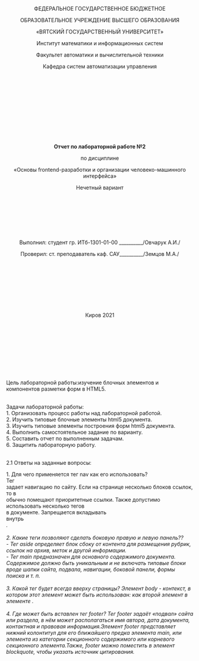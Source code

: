 <p align="center" >ФЕДЕРАЛЬНОЕ ГОСУДАРСТВЕННОЕ БЮДЖЕТНОЕ  </p> 
<p align="center">ОБРАЗОВАТЕЛЬНОЕ УЧРЕЖДЕНИЕ ВЫСШЕГО ОБРАЗОВАНИЯ</p> 
<p align="center">«ВЯТСКИЙ ГОСУДАРСТВЕННЫЙ УНИВЕРСИТЕТ» </p>  
<p align="center" >Институт математики и информационных систем</p> 
<p align="center">Факультет автоматики и вычислительной техники</p>
<p align="center">Кафедра систем автоматизации управления</p>
<br>
<br>
<br>
<br>
<br>
<br>
<br>
<br>
<br>
<p align="center" ><strong><br>Отчет по лабораторной работе №2</br></strong></p> 
<p align="center" >по дисциплине</p>
<p align="center" >«Основы frontend-разработки и организации человеко-машинного интерфейса»</p>
<p align="center" >Нечетный вариант</p>
<br>
<br>
<br>
<br>
<br>
<br>
<p align="center" >Выполнил: студент гр. ИТб-1301-01-00 __________/Овчарук А.И./</p>
<p align="center" >Проверил: ст. преподаватель каф. САУ__________/Земцов М.А./</p>
<br>
<br>
<br>
<br>
<br>
<br>
<br>
<p align="center">Киров 2021</p>
<br>
<br>
<br>
<br>
<br>
<br>
<br>
<br>
<p>Цель лабораторной работы:изучение блочных элементов и компонентов разметки форм в HTML5.</p>
<br>Задачи лабораторной работы:
<br>1.	Организовать процесс работы над лабораторной работой.
<br>2.	Изучить типовые блочные элементы html5 документа.
<br>3.	Изучить типовые элементы построения форм html5 документа.
<br>4.	Выполнить самостоятельное задание по варианту.
<br>5.	Составить отчет по выполненным задачам.
<br>6.	Защитить лабораторную работу.
<br>
<br>
<p>2.1 Ответы на заданные вопросы:</p>
1.	Для чего применяется тег nav как его использовать?<br>
Тег <nav> задает навигацию по сайту. Если на странице несколько блоков ссылок, то в <nav> обычно помещают приоритетные ссылки. Также допустимо использовать несколько тегов <nav> в документе. Запрещается вкладывать <nav> внутрь <address>.
<br>
<br>2.	Какие теги позволяют сделать боковую правую и левую панель??
<br>- Тег aside определяет блок сбоку от контента для размещения рубрик, ссылок на архив, меток и другой информации.
<br>- Тег main предназначен для основного содержимого документа. Содержимое должно быть уникальным и не включать типовые блоки вроде шапки сайта, подвала, навигации, боковой панели, формы поиска и т. п.
<br>
<br>3.	Какой тег будет всегда вверху страницы?
Элемент body - контекст, в котором этот элемент может быть использован: как второй элемент в элементе <html>.
<br>
<br>4.	Где может быть вставлен тег footer?
Тег footer задаёт «подвал» сайта или раздела, в нём может располагаться имя автора, дата документа, контактная и правовая информация.Элемент footer представляет нижний колонтитул для его ближайшего предка элемента main, или элемента из категории секционного содержимого или корневого секционного элемента.Также, footer можно поместить в элемент blockquote, чтобы указать источник цитирования.

